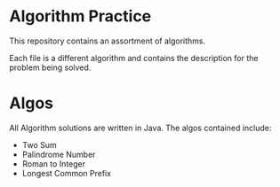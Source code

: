 # Algorithm Practice

This repository contains an assortment of algorithms.

Each file is a different algorithm and contains the description for the problem being solved.

# Algos

All Algorithm solutions are written in Java.
The algos contained include:

- Two Sum
- Palindrome Number
- Roman to Integer
- Longest Common Prefix
